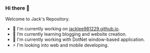 ### Hi there 👋
Welcome to Jack's Repository.

- 🔭 I'm currently working on [jacklee981229.github.io](https://jacklee981229.github.io/).
- 🌱 I’m currently learning blogging and website creation.
- 🔭 I'm currently working with DotNet window-based application.
- ⚡ I'm looking into web and mobile developing.

<!--
**jacklee981229/jacklee981229** is a ✨ _special_ ✨ repository because its `README.md` (this file) appears on your GitHub profile.

Here are some ideas to get you started:

- 🔭 I’m currently working on ...
- 🌱 I’m currently learning ...
- 👯 I’m looking to collaborate on ...
- 🤔 I’m looking for help with ...
- 💬 Ask me about ...
- 📫 How to reach me: ...
- 😄 Pronouns: ...
- ⚡ Fun fact: ...
-->
